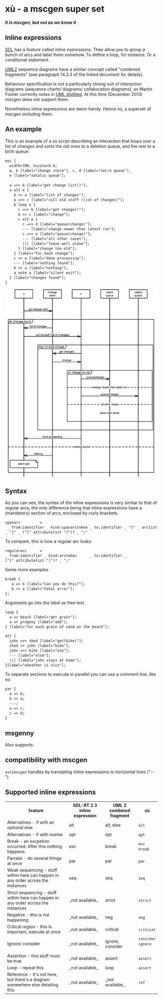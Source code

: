 # xù - a mscgen super set
_**It is mscgen, but not as we know it**_

## Inline expressions
[SDL][2] has a feature called _inline expressions_. They allow you to group a bunch of 
arcs and label them somehow. To define a loop, for instance. Or a conditional statement. 

[UML2][3] sequence diagrams have a similar concept called "combined fragments" (see 
paragraph 14.3.3 of the linked document for details). 

Behaviour specification is not a particularly strong suit of interaction diagrams
(sequence charts/ diagrams/ collaboration diagrams), as Martin Fowler
correctly notes in [UML distilled][1]. At this time (December 2013) mscgen does not 
support them. 

Nonetheless inline expressions are damn handy. Hence xù, a superset of mscgen
including them. 

## An example
This is an example of a xù script describing an interaction that loops over
a list of changes and sorts the old ones to a deletion queue, and the
rest to a birth queue:

```mscgen
msc {
  width=700, hscale=0.8;
  a, b [label="change store"], c, d [label="necro queue"],
  e [label="natalis queue"];

  a =>> b [label="get change list()"];
  a alt e {
    b >> a [label="list of changes"];
    a =>> c [label="cull old stuff (list of changes)"];
    b loop e {
      c =>> b [label="get change()"];
      b >> c [label="change"];
      c alt e {
        c =>> d [label="queue(change)"];
        --- [label="change newer than latest run"];
        c =>> e [label="queue(change)"];
        --- [label="all other cases"];
        ||| [label="leave well alone"];
      } [label="change too old"];
    } [label="for each change"];
    c >> a [label="done processing"];
    --- [label="nothing found"];
    b >> a [label="nothing"];
    a note a [label="silent exit"];
  } [label="changes found"];
}
```

![rendered](xusample.png)

## Syntax
As you can see, the syntax of the inline expressions is very similar to that
of regular arcs, the only difference being that inline expressions have a (mandatory)
section of arcs, enclosed by curly brackets.

```peg
spanarc         = 
 _ from:identifier _ kind:spanarctoken _ to:identifier _ "{" _ arclist _ "}" _ ("[" attributelist "]")? _ ";"
```

To compare, this is how a regular arc looks:
```peg
regulararc      =
_ from:identifier _ kind:arctoken      _ to:identifier _                       ("[" attributelist "]")? _ ";"
```

Some more examples
```mscgen
break {
   a => b [label="Can you do this?"];
   b >> a [label="Fatal error"];
};
```

Arguments go into the label as free text. 
```mscgen
loop {
  a => beach [label="get grain"];
  a => progeny [label="add"];
} [label="for each grain of sand on the beach"];
```


```mscgen
alt {
  john =>> shed [label="get(bike)"];
  shed >> john [label="bike"];
  john =>> bike [label="use"];
  --- [label="else"];
  ||| [label="john stays at home"];
}[label="wheather is nice"];
```

To separate sections to execute in parallel you can use a comment line, like so:
```mscgen
par {
  a => b;
  b >> a;
  ---;
  a => c;
  c => d;
}
```

## msgenny
Also supports.

## compatibility with mscgen
```ast2mscgen``` handles by translating inline expressions to horizontal lines ("--") 


## Supported inline expressions

<table>
    <tr><th>feature</th><th>SDL-RT 2.3 inline expression</th><th>UML 2 combined fragment</th><th>xù</th></tr>
    <tr>
        <td>Alternatives - if with an optional else</td>
        <td>alt</td>
        <td>alt, else</td>
        <td><code>alt</code></td>
    </tr>
    <tr>
        <td>Alternatives - if with noelse</td>
        <td>opt</td>
        <td>opt</td>
        <td><code>opt</code></td>
    </tr>
    <tr>
        <td>Break - an excpetion occurred. After this nothing happens.</td>
        <td>exc</td>
        <td>break</td>
        <td><code>exc</code><br>
        <code>break</code>
        </td>
    </tr>
    <tr>
        <td>Parralel - do several things at once</td>
        <td>par</td>
        <td>par</td>
        <td><code>par</code></td>
    </tr>
    <tr>
        <td>Weak sequencing - stuff within here can happen in any order across the instances</td>
        <td>seq</td>
        <td>seq</td>
        <td><code>seq</code></td>
    </tr>
    <tr>
        <td>Strict sequencing - stuff within here can happen in any order across the instances</td>
        <td>_not available_</td>
        <td>strict</td>
        <td><code>strict</td>
    </tr>
    <tr>
        <td>Negative - this is not happening</td>
        <td>_not available_</td>
        <td>neg</td>
        <td><code>neg</code></td>
    </tr>
    <tr>
        <td>Critical region - this is important, execute at once</td>
        <td>_not available_</td>
        <td>critical</td>
        <td><code>critical</code></td>
    </tr>
    <tr>
        <td>Ignore/ consider</td>
        <td>_not available_</td>
        <td>ignore, consider</td>
        <td><code>consider</code><br>
        <code>ignore<code>
        </td>
    </tr>
    <tr>
        <td>Assertion - this stuff must be true</td>
        <td>_not available_</td>
        <td>assert</td>
        <td><code>assert</code></td>
    </tr>
    <tr>
        <td>Loop - repeat this</td>
        <td>_not available_</td>
        <td>loop</td>
        <td><code>assert</code></td>
    </tr>
    <tr>
        <td>Reference - it's not here, but there's a diagram somewhere else detailing this</td>
        <td>_not available_</td>
        <td>_not available_</td>
        <td><code>ref</code></td>
    </tr>
</table>


[1]: http://my.safaribooksonline.com/book/software-engineering-and-development/uml/0321193687/sequence-diagrams/ch04lev1sec4
[2]: http://www.sdl-rt.org/standard/V2.3/html/index.htm
[3]: http://www.omg.org/spec/UML/2.4.1/Superstructure/PDF/
